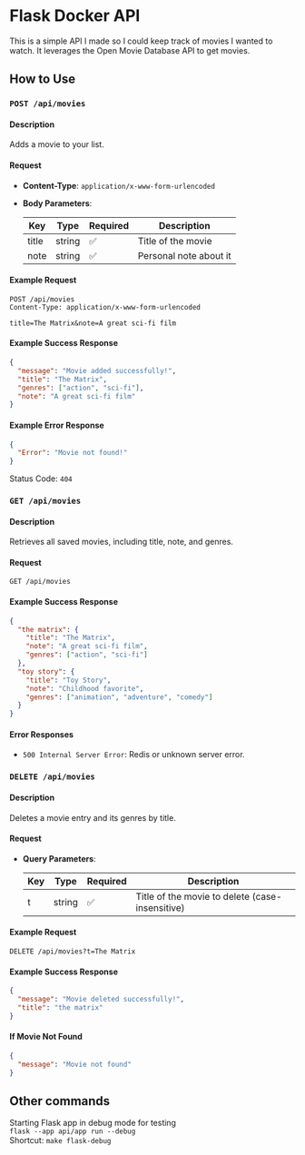 # Flask Docker API

This is a simple API I made so I could keep track of movies I wanted to watch. It leverages the Open Movie Database API to get movies.

## How to Use

### `POST /api/movies`

#### Description

Adds a movie to your list.

#### Request

* **Content-Type**: `application/x-www-form-urlencoded`
* **Body Parameters**:

  | Key   | Type   | Required | Description            |
  | ----- | ------ | -------- | ---------------------- |
  | title | string | ✅        | Title of the movie     |
  | note  | string | ✅        | Personal note about it |

#### Example Request

```http
POST /api/movies
Content-Type: application/x-www-form-urlencoded

title=The Matrix&note=A great sci-fi film
```

#### Example Success Response

```json
{
  "message": "Movie added successfully!",
  "title": "The Matrix",
  "genres": ["action", "sci-fi"],
  "note": "A great sci-fi film"
}
```

#### Example Error Response

```json
{
  "Error": "Movie not found!"
}
```

Status Code: `404`

### `GET /api/movies`

#### Description

Retrieves all saved movies, including title, note, and genres.

#### Request

```http
GET /api/movies
```

#### Example Success Response

```json
{
  "the matrix": {
    "title": "The Matrix",
    "note": "A great sci-fi film",
    "genres": ["action", "sci-fi"]
  },
  "toy story": {
    "title": "Toy Story",
    "note": "Childhood favorite",
    "genres": ["animation", "adventure", "comedy"]
  }
}
```

#### Error Responses

* `500 Internal Server Error`: Redis or unknown server error.

### `DELETE /api/movies`

#### Description

Deletes a movie entry and its genres by title.

#### Request

* **Query Parameters**:

  | Key | Type   | Required | Description                                     |
  | --- | ------ | -------- | ----------------------------------------------- |
  | t   | string | ✅        | Title of the movie to delete (case-insensitive) |

#### Example Request

```http
DELETE /api/movies?t=The Matrix
```

#### Example Success Response

```json
{
  "message": "Movie deleted successfully!",
  "title": "the matrix"
}
```

#### If Movie Not Found

```json
{
  "message": "Movie not found"
}
```

## Other commands

Starting Flask app in debug mode for testing  
`flask --app api/app run --debug`  
Shortcut: `make flask-debug`
